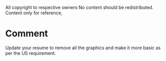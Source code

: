 All copyright to respective owners
No content should be redistributed.
Content only for reference,

# Comment
Update your resume to remove all the graphics and make it more basic as per the US requirement. 
